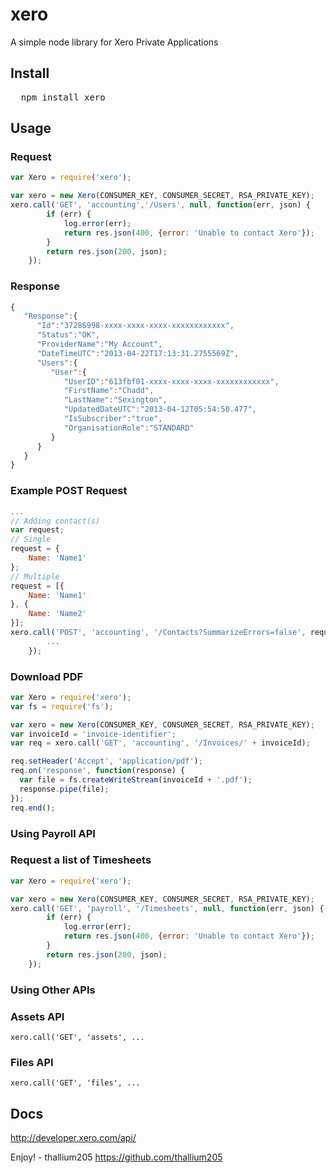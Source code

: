 # xero
 A simple node library for Xero Private Applications

## Install
<pre>
  npm install xero
</pre>
## Usage
### Request
```javascript
var Xero = require('xero');

var xero = new Xero(CONSUMER_KEY, CONSUMER_SECRET, RSA_PRIVATE_KEY);
xero.call('GET', 'accounting','/Users', null, function(err, json) {
        if (err) {
            log.error(err);
            return res.json(400, {error: 'Unable to contact Xero'});
        }
        return res.json(200, json);
    });
```
### Response
```javascript
{
   "Response":{
      "Id":"37286998-xxxx-xxxx-xxxx-xxxxxxxxxxxx",
      "Status":"OK",
      "ProviderName":"My Account",
      "DateTimeUTC":"2013-04-22T17:13:31.2755569Z",
      "Users":{
         "User":{
            "UserID":"613fbf01-xxxx-xxxx-xxxx-xxxxxxxxxxxx",
            "FirstName":"Chadd",
            "LastName":"Sexington",
            "UpdatedDateUTC":"2013-04-12T05:54:50.477",
            "IsSubscriber":"true",
            "OrganisationRole":"STANDARD"
         }
      }
   }
}
```
### Example POST Request
```javascript
...
// Adding contact(s)
var request;
// Single
request = {
    Name: 'Name1'
};
// Multiple
request = [{
    Name: 'Name1'
}, {
    Name: 'Name2'
}];
xero.call('POST', 'accounting', '/Contacts?SummarizeErrors=false', request, function(err, json) {
        ...
    });
```

### Download PDF
```javascript
var Xero = require('xero');
var fs = require('fs');

var xero = new Xero(CONSUMER_KEY, CONSUMER_SECRET, RSA_PRIVATE_KEY);
var invoiceId = 'invoice-identifier';
var req = xero.call('GET', 'accounting', '/Invoices/' + invoiceId);

req.setHeader('Accept', 'application/pdf');
req.on('response', function(response) {
  var file = fs.createWriteStream(invoiceId + '.pdf');
  response.pipe(file);
});
req.end();
```

### Using Payroll API
### Request a list of Timesheets
```javascript
var Xero = require('xero');

var xero = new Xero(CONSUMER_KEY, CONSUMER_SECRET, RSA_PRIVATE_KEY);
xero.call('GET', 'payroll', '/Timesheets', null, function(err, json) {
        if (err) {
            log.error(err);
            return res.json(400, {error: 'Unable to contact Xero'});
        }
        return res.json(200, json);
    });
```

### Using Other APIs
### Assets API
`xero.call('GET', 'assets', ...`
### Files API
`xero.call('GET', 'files', ...`


## Docs
http://developer.xero.com/api/

Enjoy! - thallium205 <https://github.com/thallium205>
